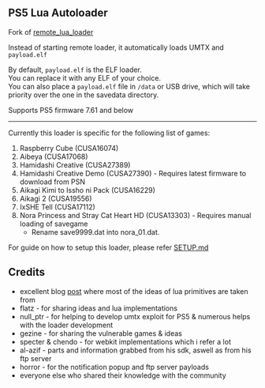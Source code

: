 
## PS5 Lua Autoloader

Fork of [remote_lua_loader](https://github.com/shahrilnet/remote_lua_loader)

Instead of starting remote loader, it automatically loads UMTX and `payload.elf`

By default, `payload.elf` is the ELF loader.  
You can replace it with any ELF of your choice.  
You can also place a `payload.elf` file in `/data` or USB drive, which will take priority over the one in the savedata directory.

Supports PS5 firmware 7.61 and below

---

Currently this loader is specific for the following list of games:

1. Raspberry Cube (CUSA16074)
2. Aibeya (CUSA17068)
3. Hamidashi Creative (CUSA27389)
4. Hamidashi Creative Demo (CUSA27390) - Requires latest firmware to download from PSN
5. Aikagi Kimi to Issho ni Pack (CUSA16229)
6. Aikagi 2 (CUSA19556)
7. IxSHE Tell (CUSA17112)
8. Nora Princess and Stray Cat Heart HD (CUSA13303) - Requires manual loading of savegame
   - Rename save9999.dat into nora_01.dat.


For guide on how to setup this loader, please refer [SETUP.md](SETUP.md)


## Credits

* excellent blog [post](https://memorycorruption.net/posts/rce-lua-factorio/) where most of the ideas of lua primitives are taken from 
* flatz - for sharing ideas and lua implementations
* null_ptr - for helping to develop umtx exploit for PS5 & numerous helps with the loader development
* gezine - for sharing the vulnerable games & ideas
* specter & chendo - for webkit implementations which i refer a lot
* al-azif - parts and information grabbed from his sdk, aswell as from his ftp server
* horror - for the notification popup and ftp server payloads
* everyone else who shared their knowledge with the community

